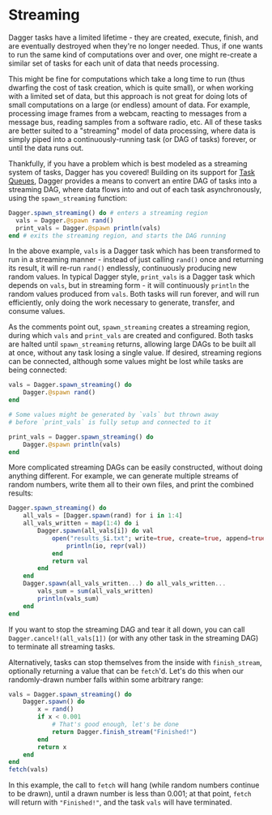 # Streaming

Dagger tasks have a limited lifetime - they are created, execute, finish, and
are eventually destroyed when they're no longer needed. Thus, if one wants
to run the same kind of computations over and over, one might re-create a
similar set of tasks for each unit of data that needs processing.

This might be fine for computations which take a long time to run (thus
dwarfing the cost of task creation, which is quite small), or when working with
a limited set of data, but this approach is not great for doing lots of small
computations on a large (or endless) amount of data. For example, processing
image frames from a webcam, reacting to messages from a message bus, reading
samples from a software radio, etc. All of these tasks are better suited to a
"streaming" model of data processing, where data is simply piped into a
continuously-running task (or DAG of tasks) forever, or until the data runs
out.

Thankfully, if you have a problem which is best modeled as a streaming system
of tasks, Dagger has you covered! Building on its support for
[Task Queues](@ref), Dagger provides a means to convert an entire DAG of
tasks into a streaming DAG, where data flows into and out of each task
asynchronously, using the `spawn_streaming` function:

```julia
Dagger.spawn_streaming() do # enters a streaming region
  vals = Dagger.@spawn rand()
  print_vals = Dagger.@spawn println(vals)
end # exits the streaming region, and starts the DAG running
```

In the above example, `vals` is a Dagger task which has been transformed to run
in a streaming manner - instead of just calling `rand()` once and returning its
result, it will re-run `rand()` endlessly, continuously producing new random
values. In typical Dagger style, `print_vals` is a Dagger task which depends on
`vals`, but in streaming form - it will continuously `println` the random
values produced from `vals`. Both tasks will run forever, and will run
efficiently, only doing the work necessary to generate, transfer, and consume
values.

As the comments point out, `spawn_streaming` creates a streaming region, during
which `vals` and `print_vals` are created and configured. Both tasks are halted
until `spawn_streaming` returns, allowing large DAGs to be built all at once,
without any task losing a single value. If desired, streaming regions can be
connected, although some values might be lost while tasks are being connected:

```julia
vals = Dagger.spawn_streaming() do
    Dagger.@spawn rand()
end

# Some values might be generated by `vals` but thrown away
# before `print_vals` is fully setup and connected to it

print_vals = Dagger.spawn_streaming() do
    Dagger.@spawn println(vals)
end
```

More complicated streaming DAGs can be easily constructed, without doing
anything different. For example, we can generate multiple streams of random
numbers, write them all to their own files, and print the combined results:

```julia
Dagger.spawn_streaming() do
    all_vals = [Dagger.spawn(rand) for i in 1:4]
    all_vals_written = map(1:4) do i
        Dagger.spawn(all_vals[i]) do val
            open("results_$i.txt"; write=true, create=true, append=true) do io
                println(io, repr(val))
            end
            return val
        end
    end
    Dagger.spawn(all_vals_written...) do all_vals_written...
        vals_sum = sum(all_vals_written)
        println(vals_sum)
    end
end
```

If you want to stop the streaming DAG and tear it all down, you can call
`Dagger.cancel!(all_vals[1])` (or with any other task in the streaming DAG) to
terminate all streaming tasks.

Alternatively, tasks can stop themselves from the inside with
`finish_stream`, optionally returning a value that can be `fetch`'d. Let's
do this when our randomly-drawn number falls within some arbitrary range:

```julia
vals = Dagger.spawn_streaming() do
    Dagger.spawn() do
        x = rand()
        if x < 0.001
            # That's good enough, let's be done
            return Dagger.finish_stream("Finished!")
        end
        return x
    end
end
fetch(vals)
```

In this example, the call to `fetch` will hang (while random numbers continue
to be drawn), until a drawn number is less than 0.001; at that point, `fetch`
will return with `"Finished!"`, and the task `vals` will have terminated.
